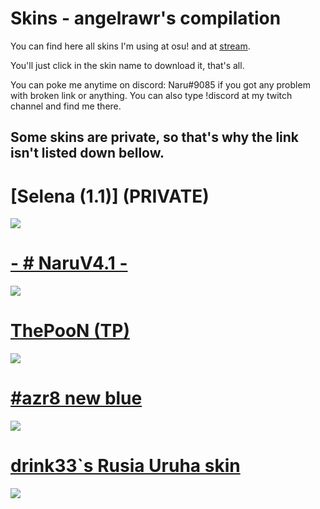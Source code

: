 # Skins - angelrawr's compilation

You can find here all skins I'm using at osu! and at [stream](https://www.twitch.tv/angelrawr1).

You'll just click in the skin name to download it, that's all. 

You can poke me anytime on discord: Naru#9085 if you got any problem with broken link or anything. You can also type !discord at my twitch channel and find me there.

## Some skins are private, so that's why the link isn't listed down bellow.

# [Selena (1.1)] (PRIVATE)
![](https://i.imgur.com/hyzEZr4.jpg)

# [- # NaruV4.1 -](http://www.mediafire.com/file/z238f0x4ykrwr4g)
![](https://i.imgur.com/8Q7Kn8l.jpg)

# [ThePooN (TP)](http://www.mediafire.com/file/pjmoa9jivkivz0i)
![](https://i.imgur.com/TtnYL4K.jpg)

# [#azr8 new blue](http://www.mediafire.com/file/fl4gc4s23lj2z52)
![](https://i.imgur.com/1W2cKfp.jpg)

# [drink33`s Rusia Uruha skin](http://www.mediafire.com/file/83jc8yqkih017we)
![](https://i.imgur.com/4wqR2Z8.jpg)
